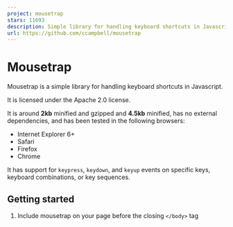 ```yaml
---
project: mousetrap
stars: 11693
description: Simple library for handling keyboard shortcuts in Javascript
url: https://github.com/ccampbell/mousetrap
---
```


Mousetrap
=========

Mousetrap is a simple library for handling keyboard shortcuts in Javascript.

It is licensed under the Apache 2.0 license.

It is around **2kb** minified and gzipped and **4.5kb** minified, has no external dependencies, and has been tested in the following browsers:

-   Internet Explorer 6+
-   Safari
-   Firefox
-   Chrome

It has support for `keypress`, `keydown`, and `keyup` events on specific keys, keyboard combinations, or key sequences.

Getting started
---------------

1.  Include mousetrap on your page before the closing `</body>` tag
    
    <script src\="/path/to/mousetrap.min.js"\></script\>
    
    or install `mousetrap` from `npm` and require it
    
    var Mousetrap \= require('mousetrap');
    
2.  Add some keyboard events to listen for
    
    <script\>
        // single keys
        Mousetrap.bind('4', function() { console.log('4'); });
        Mousetrap.bind("?", function() { console.log('show shortcuts!'); });
        Mousetrap.bind('esc', function() { console.log('escape'); }, 'keyup');
    
        // combinations
        Mousetrap.bind('command+shift+k', function() { console.log('command shift k'); });
    
        // map multiple combinations to the same callback
        Mousetrap.bind(\['command+k', 'ctrl+k'\], function() {
            console.log('command k or control k');
    
            // return false to prevent default browser behavior
            // and stop event from bubbling
            return false;
        });
    
        // gmail style sequences
        Mousetrap.bind('g i', function() { console.log('go to inbox'); });
        Mousetrap.bind('\* a', function() { console.log('select all'); });
    
        // konami code!
        Mousetrap.bind('up up down down left right left right b a enter', function() {
            console.log('konami code');
        });
    </script\>
    

Why Mousetrap?
--------------

There are a number of other similar libraries out there so what makes this one different?

-   There are no external dependencies, no framework is required
-   You are not limited to `keydown` events (You can specify `keypress`, `keydown`, or `keyup` or let Mousetrap choose for you).
-   You can bind key events directly to special keys such as `?` or `*` without having to specify `shift+/` or `shift+8` which are not consistent across all keyboards
-   It works with international keyboard layouts
-   You can bind Gmail like key sequences in addition to regular keys and key combinations
-   You can programatically trigger key events with the `trigger()` method
-   It works with the numeric keypad on your keyboard
-   The code is well documented/commented

Tests
-----

Unit tests are run with mocha.

### Running in browser

View it online to check your browser compatibility. You may also download the repo and open `tests/mousetrap.html` in your browser.

### Running with Node.js

1.  Install development dependencies
    
    cd /path/to/repo
    npm install
    
2.  Run tests
    
    npm test
    

Documentation
-------------

Full documentation can be found at https://craig.is/killing/mice
